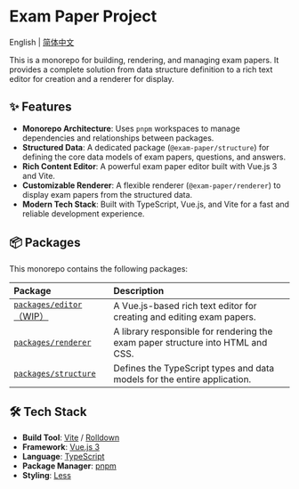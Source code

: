 # Exam Paper Project

English | [简体中文](README_zh-CN.md)

This is a monorepo for building, rendering, and managing exam papers. It provides a complete solution from data structure definition to a rich text editor for creation and a renderer for display.

## ✨ Features

- **Monorepo Architecture**: Uses `pnpm` workspaces to manage dependencies and relationships between packages.
- **Structured Data**: A dedicated package (`@exam-paper/structure`) for defining the core data models of exam papers, questions, and answers.
- **Rich Content Editor**: A powerful exam paper editor built with Vue.js 3 and Vite.
- **Customizable Renderer**: A flexible renderer (`@exam-paper/renderer`) to display exam papers from the structured data.
- **Modern Tech Stack**: Built with TypeScript, Vue.js, and Vite for a fast and reliable development experience.

## 📦 Packages

This monorepo contains the following packages:

| Package | Description |
| :--- | :--- |
| [`packages/editor`（WIP）](./packages/editor/) | A Vue.js-based rich text editor for creating and editing exam papers. |
| [`packages/renderer`](./packages/renderer/) | A library responsible for rendering the exam paper structure into HTML and CSS. |
| [`packages/structure`](./packages/structure/) | Defines the TypeScript types and data models for the entire application. |

## 🛠️ Tech Stack

- **Build Tool**: [Vite](https://vitejs.dev/) / [Rolldown](https://rolldown.rs/)
- **Framework**: [Vue.js 3](https://vuejs.org/)
- **Language**: [TypeScript](https://www.typescriptlang.org/)
- **Package Manager**: [pnpm](https://pnpm.io/)
- **Styling**: [Less](https://lesscss.org/)
